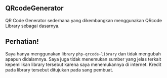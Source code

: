 ## QRcodeGenerator

QR Code Generator sederhana yang dikembangkan menggunakan QRcode Library sebagai dasarnya.

## Perhatian!

Saya hanya menggunakan library `php-qrcode-library` dan tidak mengubah apapun didalamnya. Saya juga tidak menemukan sumber yang jelas terkait kepemilikan library tersebut karena saya menemukannya di internet. Kredit pada library tersebut ditujukan pada sang pembuat.

